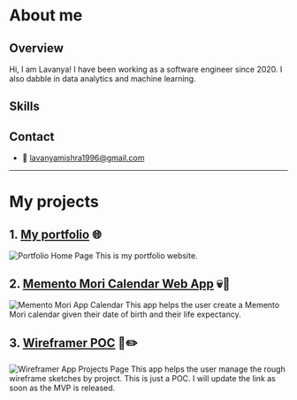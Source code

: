 # About me
## Overview
Hi, I am Lavanya! I have been working as a software engineer since 2020. I also dabble in data analytics and machine learning.

## Skills 

## Contact
- 📧 lavanyamishra1996@gmail.com

---
# My projects
## 1. [My portfolio](https://nostalgician.in) 🌐
![Portfolio Home Page](https://github.com/chessmadridista/chessmadridista/assets/58620639/c0d7403a-eb51-41b6-b68c-b6d8d4ab647f)
This is my portfolio website.
## 2. [Memento Mori Calendar Web App](https://mementomori.nostalgician.in) 💀📅
![Memento Mori App Calendar](https://github.com/chessmadridista/chessmadridista/assets/58620639/f8ec2bcb-da67-4cb0-a20a-ae2be8a5f0b8)
This app helps the user create a Memento Mori calendar given their date of birth and their life expectancy.
## 3. [Wireframer POC](https://wireframer.nostalgician.in) 🧠✏️
![Wireframer App Projects Page](https://github.com/chessmadridista/chessmadridista/assets/58620639/e4afe77e-3e61-48d2-8f89-9b13ca25a9eb)
This app helps the user manage the rough wireframe sketches by project. This is just a POC. I will update the link as soon as the MVP is released.
<!---
chessmadridista/chessmadridista is a ✨ special ✨ repository because its `README.md` (this file) appears on your GitHub profile.
You can click the Preview link to take a look at your changes.
--->

